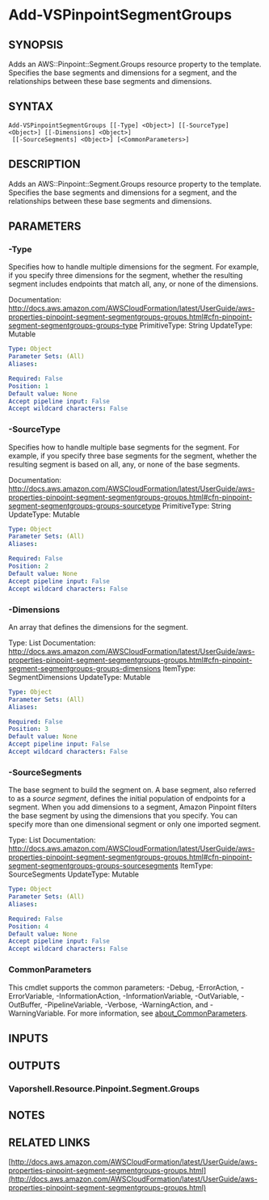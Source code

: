 # Add-VSPinpointSegmentGroups

## SYNOPSIS
Adds an AWS::Pinpoint::Segment.Groups resource property to the template.
Specifies the base segments and dimensions for a segment, and the relationships between these base segments and dimensions.

## SYNTAX

```
Add-VSPinpointSegmentGroups [[-Type] <Object>] [[-SourceType] <Object>] [[-Dimensions] <Object>]
 [[-SourceSegments] <Object>] [<CommonParameters>]
```

## DESCRIPTION
Adds an AWS::Pinpoint::Segment.Groups resource property to the template.
Specifies the base segments and dimensions for a segment, and the relationships between these base segments and dimensions.

## PARAMETERS

### -Type
Specifies how to handle multiple dimensions for the segment.
For example, if you specify three dimensions for the segment, whether the resulting segment includes endpoints that match all, any, or none of the dimensions.

Documentation: http://docs.aws.amazon.com/AWSCloudFormation/latest/UserGuide/aws-properties-pinpoint-segment-segmentgroups-groups.html#cfn-pinpoint-segment-segmentgroups-groups-type
PrimitiveType: String
UpdateType: Mutable

```yaml
Type: Object
Parameter Sets: (All)
Aliases:

Required: False
Position: 1
Default value: None
Accept pipeline input: False
Accept wildcard characters: False
```

### -SourceType
Specifies how to handle multiple base segments for the segment.
For example, if you specify three base segments for the segment, whether the resulting segment is based on all, any, or none of the base segments.

Documentation: http://docs.aws.amazon.com/AWSCloudFormation/latest/UserGuide/aws-properties-pinpoint-segment-segmentgroups-groups.html#cfn-pinpoint-segment-segmentgroups-groups-sourcetype
PrimitiveType: String
UpdateType: Mutable

```yaml
Type: Object
Parameter Sets: (All)
Aliases:

Required: False
Position: 2
Default value: None
Accept pipeline input: False
Accept wildcard characters: False
```

### -Dimensions
An array that defines the dimensions for the segment.

Type: List
Documentation: http://docs.aws.amazon.com/AWSCloudFormation/latest/UserGuide/aws-properties-pinpoint-segment-segmentgroups-groups.html#cfn-pinpoint-segment-segmentgroups-groups-dimensions
ItemType: SegmentDimensions
UpdateType: Mutable

```yaml
Type: Object
Parameter Sets: (All)
Aliases:

Required: False
Position: 3
Default value: None
Accept pipeline input: False
Accept wildcard characters: False
```

### -SourceSegments
The base segment to build the segment on.
A base segment, also referred to as a *source segment*, defines the initial population of endpoints for a segment.
When you add dimensions to a segment, Amazon Pinpoint filters the base segment by using the dimensions that you specify.
You can specify more than one dimensional segment or only one imported segment.

Type: List
Documentation: http://docs.aws.amazon.com/AWSCloudFormation/latest/UserGuide/aws-properties-pinpoint-segment-segmentgroups-groups.html#cfn-pinpoint-segment-segmentgroups-groups-sourcesegments
ItemType: SourceSegments
UpdateType: Mutable

```yaml
Type: Object
Parameter Sets: (All)
Aliases:

Required: False
Position: 4
Default value: None
Accept pipeline input: False
Accept wildcard characters: False
```

### CommonParameters
This cmdlet supports the common parameters: -Debug, -ErrorAction, -ErrorVariable, -InformationAction, -InformationVariable, -OutVariable, -OutBuffer, -PipelineVariable, -Verbose, -WarningAction, and -WarningVariable. For more information, see [about_CommonParameters](http://go.microsoft.com/fwlink/?LinkID=113216).

## INPUTS

## OUTPUTS

### Vaporshell.Resource.Pinpoint.Segment.Groups
## NOTES

## RELATED LINKS

[http://docs.aws.amazon.com/AWSCloudFormation/latest/UserGuide/aws-properties-pinpoint-segment-segmentgroups-groups.html](http://docs.aws.amazon.com/AWSCloudFormation/latest/UserGuide/aws-properties-pinpoint-segment-segmentgroups-groups.html)

